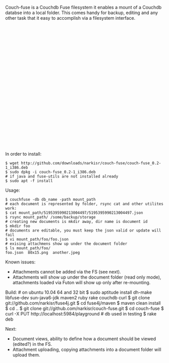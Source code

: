 Couch-fuse is a Couchdb Fuse filesystem it enables a mount of a Couchdb databse into a local folder.
This comes handy for backup, editing and any other task that it easy to accomplish via a filesystem interface.

<object width="480" height="385"><param name="movie" value="http://www.youtube.com/v/ps3-CnqKVxU&hl=en_US&fs=1&"></param><param name="allowFullScreen" value="true"></param><param name="allowscriptaccess" value="always"></param><embed src="http://www.youtube.com/v/ps3-CnqKVxU&hl=en_US&fs=1&" type="application/x-shockwave-flash" allowscriptaccess="always" allowfullscreen="true" width="480" height="385"></embed></object>

In order to install:

	$ wget http://github.com/downloads/narkisr/couch-fuse/couch-fuse_0.2-1_i386.deb
	$ sudo dpkg -i couch-fuse_0.2-1_i386.deb
	# if java and fuse-utils are not installed already
	$ sudo apt -f install

Usage:

	$ couchfuse -db db_name -path mount_path
	# each document is represented by folder, rsync cat and other utilites work:
	$ cat mount_path/5195395990213004497/5195395990213004497.json
	$ rsync mount_path/ /some/backup/storage
	# creating new documents is mkdir away, dir name is document id
	$ mkdir foo
	# documents are editable, you must keep the json valid or update will fail
	$ vi mount_path/foo/foo.json
	# exising attachmens show up under the document folder
	$ ls mount_path/foo/
	foo.json  80x15.png  another.jpeg
        

Known issues:

 * Attachments cannot be added via the FS (see next).
 * Attachments will show up under the document folder (read only mode), attachments loaded via Futon will show up only after re-mounting.
       
Build: 
	# on ubuntu 10.04 64 and 32 bit 
	$ sudo aptitude install dh-make libfuse-dev sun-java6-jdk maven2 ruby rake couchdb curl
	$ git clone git://github.com/narkisr/fuse4j.git
	$ cd fuse4j/maven
	$ maven clean install
	$ cd ..
	$ git clone git://github.com/narkisr/couch-fuse.git
	$ cd couch-fuse
	$ curl -X PUT http://localhost:5984/playground # db used in testing
	$ rake deb

Next:

* Document views, ability to define how a document should be viewed (edited?) in the FS.
* Attachment uploading, copying attachments into a document folder will upload them.
